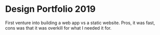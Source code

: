 # Design Portfolio 2019
First venture into building a web app vs a static website. Pros, it was fast, cons was that it was overkill for what I needed it for. 
